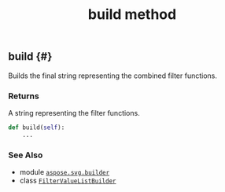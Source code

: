 ﻿---
title: build method
second_title: Aspose.SVG for Python via .NET API References
description: 
type: docs
weight: 40
url: /python-net/aspose.svg.builder/filtervaluelistbuilder/build/
is_root: false
---

## build {#}

Builds the final string representing the combined filter functions.


### Returns 


A string representing the filter functions.


```python
def build(self):
    ...
```





### See Also
* module [`aspose.svg.builder`](../../)
* class [`FilterValueListBuilder`](/svg/python-net/aspose.svg.builder/filtervaluelistbuilder)
